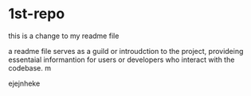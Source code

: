 # 1st-repo
this is a change to my readme file

a readme file serves as a guild or introudction to the project,
provideing essentaial informantion for users or developers who interact with the codebase.
m

ejejnheke